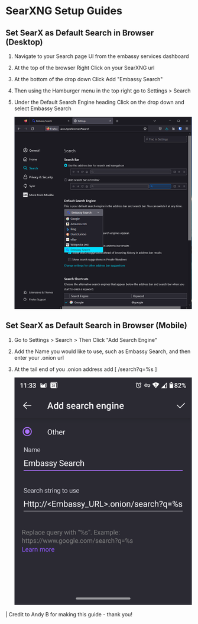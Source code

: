 # SearXNG Setup Guides
## Set SearX as Default Search in Browser (Desktop)
1. Navigate to your Search page UI from the embassy services dashboard
1. At the top of the browser Right Click on your SearXNG url
1. At the bottom of the drop down Click Add "Embassy Search"
1. Then using the Hamburger menu in the top right go to Settings > Search
1. Under the Default Search Engine heading Click on the drop down and select Embassy Search 
    
    ![Add SearX](./assets/searx0.png)

## Set SearX as Default Search in Browser (Mobile)
1. Go to Settings > Search > Then Click "Add Search Engine"
1. Add the Name you would like to use, such as Embassy Search, and then enter your .onion url
1. At the tail end of you .onion address add [ /search?q=%s ]
    
    ![Add SearX Mobile](./assets/searx1.png)

| Credit to Andy B for making this guide - thank you!